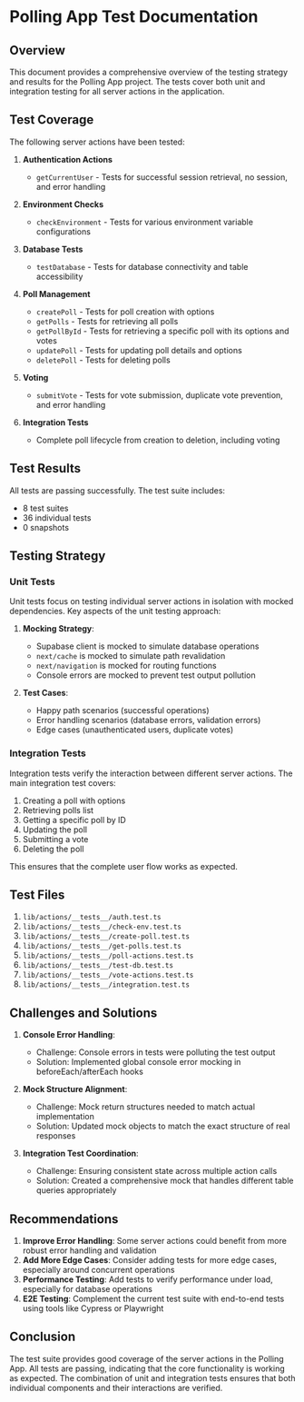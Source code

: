 # Polling App Test Documentation

## Overview

This document provides a comprehensive overview of the testing strategy and results for the Polling App project. The tests cover both unit and integration testing for all server actions in the application.

## Test Coverage

The following server actions have been tested:

1. **Authentication Actions**
   - `getCurrentUser` - Tests for successful session retrieval, no session, and error handling

2. **Environment Checks**
   - `checkEnvironment` - Tests for various environment variable configurations

3. **Database Tests**
   - `testDatabase` - Tests for database connectivity and table accessibility

4. **Poll Management**
   - `createPoll` - Tests for poll creation with options
   - `getPolls` - Tests for retrieving all polls
   - `getPollById` - Tests for retrieving a specific poll with its options and votes
   - `updatePoll` - Tests for updating poll details and options
   - `deletePoll` - Tests for deleting polls

5. **Voting**
   - `submitVote` - Tests for vote submission, duplicate vote prevention, and error handling

6. **Integration Tests**
   - Complete poll lifecycle from creation to deletion, including voting

## Test Results

All tests are passing successfully. The test suite includes:

- 8 test suites
- 36 individual tests
- 0 snapshots

## Testing Strategy

### Unit Tests

Unit tests focus on testing individual server actions in isolation with mocked dependencies. Key aspects of the unit testing approach:

1. **Mocking Strategy**:
   - Supabase client is mocked to simulate database operations
   - `next/cache` is mocked to simulate path revalidation
   - `next/navigation` is mocked for routing functions
   - Console errors are mocked to prevent test output pollution

2. **Test Cases**:
   - Happy path scenarios (successful operations)
   - Error handling scenarios (database errors, validation errors)
   - Edge cases (unauthenticated users, duplicate votes)

### Integration Tests

Integration tests verify the interaction between different server actions. The main integration test covers:

1. Creating a poll with options
2. Retrieving polls list
3. Getting a specific poll by ID
4. Updating the poll
5. Submitting a vote
6. Deleting the poll

This ensures that the complete user flow works as expected.

## Test Files

1. `lib/actions/__tests__/auth.test.ts`
2. `lib/actions/__tests__/check-env.test.ts`
3. `lib/actions/__tests__/create-poll.test.ts`
4. `lib/actions/__tests__/get-polls.test.ts`
5. `lib/actions/__tests__/poll-actions.test.ts`
6. `lib/actions/__tests__/test-db.test.ts`
7. `lib/actions/__tests__/vote-actions.test.ts`
8. `lib/actions/__tests__/integration.test.ts`

## Challenges and Solutions

1. **Console Error Handling**:
   - Challenge: Console errors in tests were polluting the test output
   - Solution: Implemented global console error mocking in beforeEach/afterEach hooks

2. **Mock Structure Alignment**:
   - Challenge: Mock return structures needed to match actual implementation
   - Solution: Updated mock objects to match the exact structure of real responses

3. **Integration Test Coordination**:
   - Challenge: Ensuring consistent state across multiple action calls
   - Solution: Created a comprehensive mock that handles different table queries appropriately

## Recommendations

1. **Improve Error Handling**: Some server actions could benefit from more robust error handling and validation
2. **Add More Edge Cases**: Consider adding tests for more edge cases, especially around concurrent operations
3. **Performance Testing**: Add tests to verify performance under load, especially for database operations
4. **E2E Testing**: Complement the current test suite with end-to-end tests using tools like Cypress or Playwright

## Conclusion

The test suite provides good coverage of the server actions in the Polling App. All tests are passing, indicating that the core functionality is working as expected. The combination of unit and integration tests ensures that both individual components and their interactions are verified.